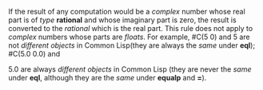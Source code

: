 



If the result of any computation would be a *complex* number whose real part is of *type* **rational** and whose imaginary part is zero, the result is converted to the *rational* which is the real part. This rule does not apply to *complex* numbers whose parts are *floats*. For example, #C(5 0) and 5 are not *different objects* in Common Lisp(they are always the *same* under **eql**); #C(5.0 0.0) and 



5\.0 are always *different objects* in Common Lisp (they are never the *same* under **eql**, although they are the *same* under **equalp** and **=**). 




